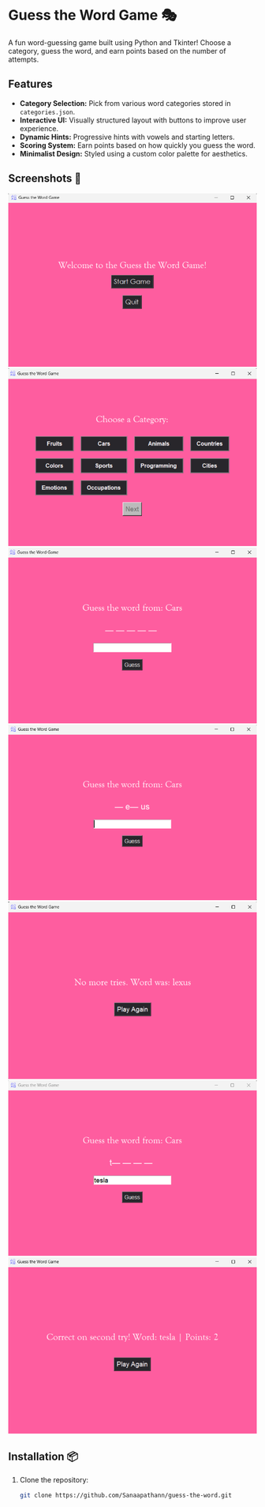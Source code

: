 # Guess the Word Game 🎭

A fun word-guessing game built using Python and Tkinter! Choose a category, guess the word, and earn points based on the number of attempts.

## Features
- **Category Selection:** Pick from various word categories stored in `categories.json`.
- **Interactive UI:** Visually structured layout with buttons to improve user experience.
- **Dynamic Hints:** Progressive hints with vowels and starting letters.
- **Scoring System:** Earn points based on how quickly you guess the word.
- **Minimalist Design:** Styled using a custom color palette for aesthetics.

## Screenshots 📸
![Game Start](images/pic1.png)
![Category Selection](images/pic2.png)
![Guessing Interface](images/pic3.png)
![Hints Progression](images/pic4.png)
![Win Screen](images/pic5.png)
![Lose Screen](images/pic6.png)
![Play Again](images/pic7.png)

## Installation 📦
1. Clone the repository:
   ```sh
   git clone https://github.com/Sanaapathann/guess-the-word.git
